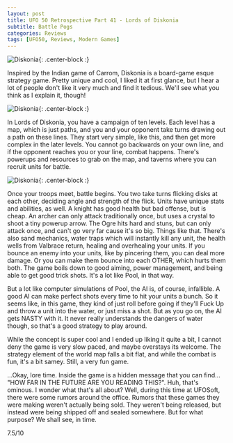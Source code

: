 ```yaml
---
layout: post
title: UFO 50 Retrospective Part 41 - Lords of Diskonia
subtitle: Battle Pogs
categories: Reviews
tags: [UFO50, Reviews, Modern Games]
---
```


![Diskonia](https://imgur.com/KqUQbQS.png){: .center-block :}

Inspired by the Indian game of Carrom, Diskonia is a board-game esque strategy game. Pretty unique and cool, I liked it at first glance, but I hear a lot of people don't like it very much and find it tedious. We'll see what you think as I explain it, though!

![Diskonia](https://imgur.com/KarpGh1.png){: .center-block :}


In Lords of Diskonia, you have a campaign of ten levels. Each level has a map, which is just paths, and you and your opponent take turns drawing out a path on these lines. They start very simple, like this, and then get more complex in the later levels. You cannot go backwards on your own line, and if the opponent reaches you or your line, combat happens. There's powerups and resources to grab on the map, and taverns where you can recruit units for battle.

![Diskonia](https://imgur.com/PEwBIhi.png){: .center-block :}

Once your troops meet, battle begins. You two take turns flicking disks at each other, deciding angle and strength of the flick. Units have unique stats and abilities, as well. A knight has good health but bad offense, but is cheap. An archer can only attack traditionally once, but uses a crystal to shoot a tiny powerup arrow. The Ogre hits hard and stuns, but can only attack once, and can't go very far cause it's so big. Things like that. There's also sand mechanics, water traps which will instantly kill any unit, the health wells from Valbrace return, healing and overhealing your units. If you bounce an enemy into your units, like by pincering them, you can deal more damage. Or you can make them bounce into each OTHER, which hurts them both. The game boils down to good aiming, power management, and being able to get good trick shots. It's a lot like Pool, in that way.

But a lot like computer simulations of Pool, the AI is, of course, infallible. A good AI can make perfect shots every time to hit your units a bunch. So it seems like, in this game, they kind of just roll before going if they'll Fuck Up and throw a unit into the water, or just miss a shot. But as you go on, the AI gets NASTY with it. It never really understands the dangers of water though, so that's a good strategy to play around.

While the concept is super cool and I ended up liking it quite a bit, I cannot deny the game is very slow paced, and maybe overstays its welcome. The strategy element of the world map falls a bit flat, and while the combat is fun, it's a bit samey. Still, a very fun game.

...Okay, lore time. Inside the game is a hidden message that you can find... "HOW FAR IN THE FUTURE ARE YOU READING THIS?". Huh, that's ominous. I wonder what that's all about? Well, during this time at UFOSoft, there were some rumors around the office. Rumors that these games they were making weren't actually being sold. They weren't being released, but instead were being shipped off and sealed somewhere. But for what purpose? We shall see, in time.

7.5/10